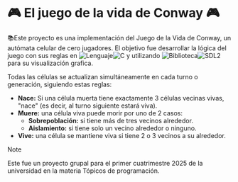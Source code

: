 # :video_game: El juego de la vida de Conway :video_game: 

📚Este proyecto es una implementación del Juego de la Vida de Conway, un autómata celular de cero jugadores.  El objetivo fue desarrollar la lógica del juego con sus reglas en ![Lenguaje](https://img.shields.io/badge/Lenguaje-000000?style=for-the-badge)![C](https://img.shields.io/badge/C-blue?style=for-the-badge)  y utilizando ![Biblioteca](https://img.shields.io/badge/Biblioteca-000000?style=for-the-badge)![SDL2](https://img.shields.io/badge/SDL2-00FF00?style=for-the-badge) para su visualización grafica.

Todas las células se actualizan simultáneamente en cada turno o generación, siguiendo estas reglas:

* **Nace:** Si una célula muerta tiene exactamente 3 células vecinas vivas, "nace" (es decir, al turno siguiente estará viva).
* **Muere:** una célula viva puede morir por uno de 2 casos:
    * **Sobrepoblación:** si tiene más de tres vecinos alrededor.
    * **Aislamiento:** si tiene solo un vecino alrededor o ninguno.
* **Vive:** una célula se mantiene viva si tiene 2 o 3 vecinos a su alrededor.


>[!NOTE]
>Este fue un proyecto grupal para el primer cuatrimestre 2025 de la universidad en la materia Tópicos de programación.

